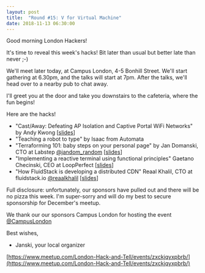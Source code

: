 ```yaml
---
layout: post
title:  "Round #15: V for Virtual Machine"
date: 2018-11-13 06:30:00
---
```


Good morning London Hackers!

It's time to reveal this week's hacks! Bit later than usual but better late than never ;-)

We'll meet later today, at Campus London, 4-5 Bonhill Street. We'll start gathering at 6.30pm, and the talks will start at 7pm. After the talks, we'll head over to a nearby pub to chat away.

I'll greet you at the door and take you downstairs to the cafeteria, where the fun begins!

Here are the hacks!
- "Cast/Away: Defeating AP Isolation and Captive Portal WiFi Networks" by Andy Kwong [[slides](https://docs.google.com/presentation/d/1UB5DFY7cMmUzcvkwivtBc1Eac9wP1vAManr9XWIA_cE/edit?usp=sharing)]
- "Teaching a robot to type" by Isaac from Automata
- "Terraforming 101: baby steps on your personal page" by Jan Domanski, CTO at Labstep [@jandom_random](https://twitter.com/jandom_random) [[slides](https://drive.google.com/file/d/1EvQa2YFoC3ZsQUczEzNZz-3qCqRiJyG3/view?usp=sharing)]
- "Implementing a reactive terminal using functional principles" Gaetano Checinski, CEO at LoopPerfect
[[slides](https://nikhedonia.github.io/HackTheTerminal/)]
- "How FluidStack is developing a distributed CDN" Reaal Khalil, CTO at fluidstack.io [@reaalkhalil](https://twitter.com/reaalkhalil) [[slides](https://drive.google.com/open?id=1EvQa2YFoC3ZsQUczEzNZz-3qCqRiJyG3)]

Full disclosure: unfortunately, our sponsors have pulled out and there will be no pizza this week. I'm super-sorry and will do my best to secure sponsorship for December's meetup.

We thank our our sponsors Campus London for hosting the event [@CampusLondon](https://twitter.com/CampusLondon)

Best wishes,

- Janski, your local organizer

[https://www.meetup.com/London-Hack-and-Tell/events/zxckjqyxpbrb/](https://www.meetup.com/London-Hack-and-Tell/events/zxckjqyxpbrb/)
